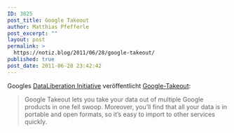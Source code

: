 ```yaml
---
ID: 3825
post_title: Google Takeout
author: Matthias Pfefferle
post_excerpt: ""
layout: post
permalink: >
  https://notiz.blog/2011/06/28/google-takeout/
published: true
post_date: 2011-06-28 23:42:42
---
```

<!-- wp:paragraph -->
<p>Googles <a href="https://notiz.blog/2009/09/16/dataliberation-google-propagiert-data-portability/">DataLiberation Initiative</a> veröffentlicht <a href="http://dataliberation.blogspot.com/2011/06/data-liberation-front-delivers-google.html">Google-Takeout</a>:</p>
<!-- /wp:paragraph -->

<!-- wp:quote -->
<blockquote class="wp-block-quote">
	<p>Google Takeout lets you take your data out of multiple Google products in one fell swoop. Moreover, you’ll find that all your data is in portable and open formats‚ so it’s easy to import to other services quickly. </p>
</blockquote>
<!-- /wp:quote -->